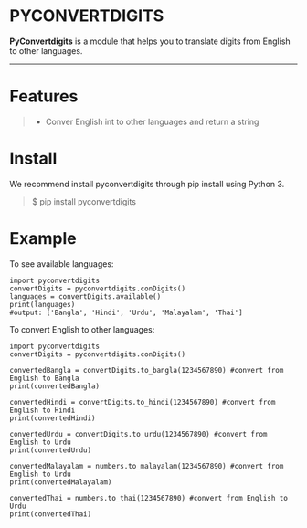 PYCONVERTDIGITS
===================


**PyConvertdigits** is a module that helps you to translate digits from English to other languages. 

----------

Features
===================

> - Conver English int to other languages and return a string

Install
===================
We recommend install pyconvertdigits through pip install using Python 3.

> $ pip install pyconvertdigits

Example
===================

To see available languages:

    import pyconvertdigits
    convertDigits = pyconvertdigits.conDigits()
    languages = convertDigits.available()
    print(languages)
    #output: ['Bangla', 'Hindi', 'Urdu', 'Malayalam', 'Thai']
To convert English to other languages:

    import pyconvertdigits
    convertDigits = pyconvertdigits.conDigits()

    convertedBangla = convertDigits.to_bangla(1234567890) #convert from English to Bangla
    print(convertedBangla)

    convertedHindi = convertDigits.to_hindi(1234567890) #convert from English to Hindi
    print(convertedHindi)

    convertedUrdu = convertDigits.to_urdu(1234567890) #convert from English to Urdu
    print(convertedUrdu)

    convertedMalayalam = numbers.to_malayalam(1234567890) #convert from English to Urdu
    print(convertedMalayalam)

    convertedThai = numbers.to_thai(1234567890) #convert from English to Urdu
    print(convertedThai)